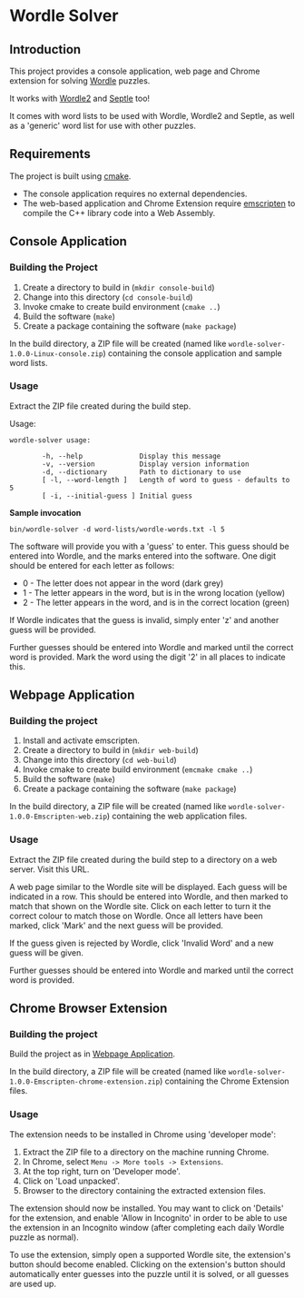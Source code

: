 # Wordle Solver

## Introduction

This project provides a console application, web page and Chrome extension for solving [Wordle](https://www.nytimes.com/games/wordle/index.html) puzzles.

It works with [Wordle2](https://www.wordle2.in/) and [Septle](https://septle.com/) too!

It comes with word lists to be used with Wordle, Wordle2 and Septle, as well as a 'generic' word list for use with other puzzles.

## Requirements

The project is built using [cmake](https://cmake.org/).

- The console application requires no external dependencies.
- The web-based application and Chrome Extension require [emscripten](https://emscripten.org/) to compile the C++ library code into a Web Assembly.

## Console Application

### Building the Project

1. Create a directory to build in (`mkdir console-build`)
2. Change into this directory (`cd console-build`)
3. Invoke cmake to create build environment (`cmake ..`)
4. Build the software (`make`)
5. Create a package containing the software (`make package`)

In the build directory, a ZIP file will be created (named like `wordle-solver-1.0.0-Linux-console.zip`) containing the console application and sample word lists.

### Usage

Extract the ZIP file created during the build step.

Usage:

```
wordle-solver usage:

        -h, --help              Display this message
        -v, --version           Display version information
        -d, --dictionary        Path to dictionary to use
        [ -l, --word-length ]   Length of word to guess - defaults to 5
        [ -i, --initial-guess ] Initial guess
```
**Sample invocation**

```
bin/wordle-solver -d word-lists/wordle-words.txt -l 5
```

The software will provide you with a 'guess' to enter. This guess should be entered into Wordle, and the marks entered into the software. One digit should be entered for each letter as follows:

- 0 - The letter does not appear in the word (dark grey)
- 1 - The letter appears in the word, but is in the wrong location (yellow)
- 2 - The letter appears in the word, and is in the correct location (green)

If Wordle indicates that the guess is invalid, simply enter 'z' and another guess will be provided.

Further guesses should be entered into Wordle and marked until the correct word is provided. Mark the word using the digit '2' in all places to indicate this.

## Webpage Application

### Building the project

1. Install and activate emscripten.
2. Create a directory to build in (`mkdir web-build`)
3. Change into this directory (`cd web-build`)
4. Invoke cmake to create build environment (`emcmake cmake ..`)
5. Build the software (`make`)
6. Create a package containing the software (`make package`)

In the build directory, a ZIP file will be created (named like `wordle-solver-1.0.0-Emscripten-web.zip`) containing the web application files.

### Usage

Extract the ZIP file created during the build step to a directory on a web server. Visit this URL.

A web page similar to the Wordle site will be displayed. Each guess will be indicated in a row. This should be entered into Wordle, and then marked to match that shown on the Wordle site. Click on each letter to turn it the correct colour to match those on Wordle. Once all letters have been marked, click 'Mark' and the next guess will be provided.

If the guess given is rejected by Wordle, click 'Invalid Word' and a new guess will be given.

Further guesses should be entered into Wordle and marked until the correct word is provided.

## Chrome Browser Extension

### Building the project

Build the project as in [Webpage Application](#webpage-application).


In the build directory, a ZIP file will be created (named like `wordle-solver-1.0.0-Emscripten-chrome-extension.zip`) containing the Chrome Extension files.

### Usage

The extension needs to be installed in Chrome using 'developer mode':

1. Extract the ZIP file to a directory on the machine running Chrome.
2. In Chrome, select `Menu -> More tools -> Extensions`.
3. At the top right, turn on 'Developer mode'.
4. Click on 'Load unpacked'.
5. Browser to the directory containing the extracted extension files.

The extension should now be installed. You may want to click on 'Details' for the extension, and enable 'Allow in Incognito' in order to be able to use the extension in an Incognito window (after completing each daily Wordle puzzle as normal).

To use the extension, simply open a supported Wordle site, the extension's button should become enabled. Clicking on the extension's button should automatically enter guesses into the puzzle until it is solved, or all guesses are used up.
